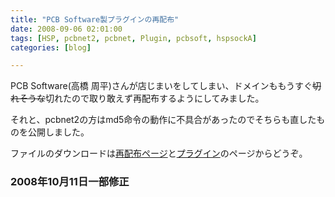 ```yaml
---
title: "PCB Software製プラグインの再配布"
date: 2008-09-06 02:01:00
tags: [HSP, pcbnet2, pcbnet, Plugin, pcbsoft, hspsockA]
categories: [blog]

---
```


PCB Software(高橋 周平)さんが店じまいをしてしまい、ドメインももうすぐ<s>切れそうな</s>切れたので取り敢えず再配布するようにしてみました。

それと、pcbnet2の方はmd5命令の動作に不具合があったのでそちらも直したものを公開しました。

ファイルのダウンロードは[再配布ページ][1]と[プラグイン][2]のページからどうぞ。

 [1]: /hsp/pcbsoft
 [2]: /hsp/plugin/pcbnet2

### 2008年10月11日一部修正